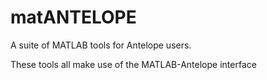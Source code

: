 matANTELOPE
===========

A suite of MATLAB tools for Antelope users. 

These tools all make use of the MATLAB-Antelope interface
